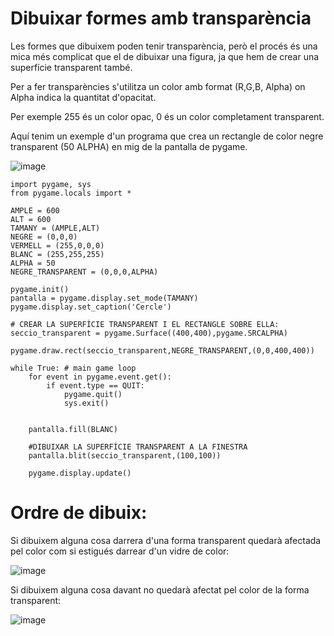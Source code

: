 # Dibuixar formes amb transparència

Les formes que dibuixem poden tenir transparència, però el procés és una mica més complicat que el de dibuixar una figura, ja que hem de crear una superfície transparent també.

Per a fer transparències s'utilitza un color amb format (R,G,B, Alpha) on Alpha indica la quantitat d'opacitat.

Per exemple 255 és un color opac, 0 és un color completament transparent.

Aquí tenim un exemple d'un programa que crea un rectangle de color negre transparent (50 ALPHA) en mig de la pantalla de pygame.

![image](https://github.com/XaSaFa/IntroduccioProgramacio/assets/110727546/146146e9-e096-401c-a791-13059863677d)

```
import pygame, sys
from pygame.locals import *

AMPLE = 600
ALT = 600
TAMANY = (AMPLE,ALT)
NEGRE = (0,0,0)
VERMELL = (255,0,0,0)
BLANC = (255,255,255)
ALPHA = 50
NEGRE_TRANSPARENT = (0,0,0,ALPHA)

pygame.init()
pantalla = pygame.display.set_mode(TAMANY)
pygame.display.set_caption('Cercle')

# CREAR LA SUPERFÍCIE TRANSPARENT I EL RECTANGLE SOBRE ELLA:
seccio_transparent = pygame.Surface((400,400),pygame.SRCALPHA)

pygame.draw.rect(seccio_transparent,NEGRE_TRANSPARENT,(0,0,400,400))

while True: # main game loop
    for event in pygame.event.get():
        if event.type == QUIT:
            pygame.quit()
            sys.exit()


    pantalla.fill(BLANC)    

    #DIBUIXAR LA SUPERFÍCIE TRANSPARENT A LA FINESTRA
    pantalla.blit(seccio_transparent,(100,100))

    pygame.display.update()
```

# Ordre de dibuix:

Si dibuixem alguna cosa darrera d'una forma transparent quedarà afectada pel color com si estigués darrear d'un vidre de color:

![image](https://github.com/XaSaFa/IntroduccioProgramacio/assets/110727546/64de6ae1-811a-44d9-88cf-2c93f65d7fcc)


Si dibuixem alguna cosa davant no quedarà afectat pel color de la forma transparent:

![image](https://github.com/XaSaFa/IntroduccioProgramacio/assets/110727546/69ab8454-6921-4360-8301-7fc94dfeaf6e)
